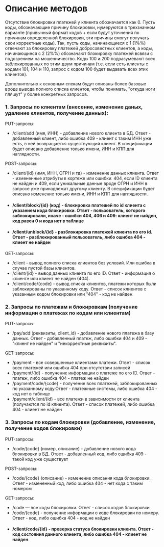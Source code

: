  # Описание методов
  
  Отсутствие блокировки платежей у клиента обозначается как 0. Пусть коды, обозначающие причину блокировки, нумеруются в трехзначном варианте (привычный формат кодов + если будут уточнения по причинам определенной блокировки, эти причины смогут получать свои корректные коды). Так, пусть коды, начинающиеся с 1 (1%%) отвечают за блокировку платежей добросовестных клиентов, а коды, начинающиеся с 2 (2%%) обозначают блокировку платежей всвязи с подозрением на мошенничество. Коды 100 и 200 подразумевают всех заблокированных по этим двум причинам (т.е. если есть клиенты с кодами 101, 104 и 110, запрос с кодом 100 будет выдавать всех этих клиентов).

  Дополнительно к основным спекам будут описаны более базовые вроде вывода полного списка клиентов, чтобы понимать, "откуда ноги пляшут" у более конкретных запросов.

### 1. Запросы по клиентам (внесение, изменение даных, удаление клиентов, получение данных):
PUT-запросы:
   - /client/add (имя, ИНН) - добавление нового клиента в БД. Ответ - добавленный клиент, либо ошибка 409 - клиент с таким ИНН уже есть, в ней возвращается существующий клиент. В спецификации будет описано добавление только имени, ИНН и КПП для наглядности.

POST-запросы:
   - /client/{id} (имя, ИНН, ОГРН и тд) - изменение данных клиента. Ответ - измененные атрибуты в кортеже или ошибки: 404, если ID клиента не найден и 409, если уникальные данные вроде ОГРН и ИНН в запросе уже принадлежат другому клиенту. В спецификации будет описано изменение только имени, ИНН и КПП для наглядности.
   - #### /client/block/{id} (код) - блокировка платежей по id клиента с указанием кода блокировки. Ответ - пользователь, которого заблокировали, иначе - ошибки 404, 406 и 409: клиент не найден, код равен 0 и кода нет в таблице
   - #### /client/unblock/{id} - разблокировка платежей клиента по его id. Ответ - разблокированный пользователь, либо ошибка 404 - клиент не найден


GET-запросы:
   - /client - вывод полного списка клиентов без условий. Или ошибка в случае пустой базы клиентов.
   - /client/{id} - вывод данных клиента по его ID. Ответ - информация о клиенте или клиент не найден (404).
   - /client/code/{code} - вывод списка клиентов, платежи которых были заблокированы по указанному коду. Ответ - список клиентов с указанным кодом блокировки или "404" - код не найден.


### 2. Запросы по платежам и блокировкам (получение информации о платежах по кодам или клиентам)
PUT-запросы:
-	/pay/add (реквизиты, client_id) - добавление нового платежа в базу данных. Ответ - добавленный платеж, либо ошибки 404 и 409 - "клиент не найден" и "некорректные реквизиты".

GET-запросы:
-	/payment - все совершенные клиентами платежи. Ответ - список всех платежей или ошибка 404 при отсутствии записей
-	/payment/{id} - получение информации о платеже по его ID. Ответ - платеж, либо ошибка 404 - платеж не найден
-	/payment/code/{code} - получение всех платежей, заблокированных по указанному коду.Ответ - платежные системы, либо ошибка 404 - код нет в таблице
-	/payment/client/{id} - все платежи в зависимости от клиента (получаются по id клиента). Ответ - список платежей, либо ошибка 404 - клиент не найден

### 3. Запросы по кодам блокировки (добавление, изменение, получение кодов блокировки)
PUT-запросы:
- /code/{code} (номер, описание) - добавление нового кода блокировки в БД. Ответ - добавленный код, либо ошибка 409 - такой код уже существует

POST-запросы:
-	/code/{code} (описание) - изменение описания кода блокировки. Ответ - измененный код, либо ошибка 404 - нет кода с таким номером

GET-запросы:
-	/code — все коды блокировки. Ответ - список кодов блокировки
-	/code/{code} - получение информации о коде блокировки по номеру. Ответ - код, либо ошибка 404 - код не найден
-	####	/client/code/{id} - проверка статуса блокировки клиента. Ответ - код состояния данного клиента, либо ошибка 404 - клиент не найден #
